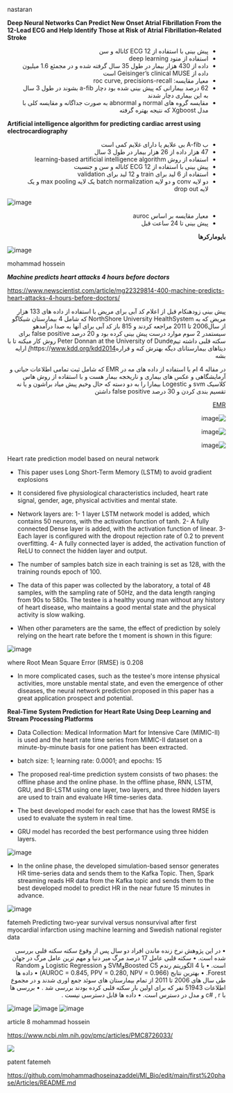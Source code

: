 

nastaran

**Deep Neural Networks Can Predict New Onset Atrial Fibrillation From the 12-Lead ECG and Help Identify Those at Risk of Atrial Fibrillation–Related Stroke**

<div dir="rtl">


-	پیش بینی با استفاده از ECG  12 کاناله  و سن
-	استفاده از متود deep learning
-	داده از 430 هزار بیمار در طول 35 سال گرفته شده و در مجمئع 1.6 میلیون داده از  Geisinger’s clinical   MUSE است
-	معیار مقایسه: roc curve, precisions-recall
-	62 درصد بیمارانی که پیش بینی شده بود دچار a-fib  بشوند در طول 3 سال به این بیماری دچار شدند
-	مقایسه گروه های normal و abnormal  به صورت جداگانه و مقایسه کلی با مدل Xgboost  که نتیجه بهتره گرفته 
 
</div>

**Artificial intelligence algorithm for predicting cardiac arrest using electrocardiography**
<div dir="rtl">

-	ب A-fib بی علایم یا دارای غلایم کمی است
-	47 هزار داده از 26 هزار بیمار در طول 3 سال
-	استفاده از روش learning-based artificial intelligence algorithm
-	پیش بینی با استفاده از ECG  12 کاناله  و سن و جنسیت
-	استفاده از 6 لید برای train  و 12 لید برای validation
-	دو لایه conv  و دو لایه batch normalization  یک لایه max pooling  و یک لایه drop out 
</div>

![image](https://github.com/mohammadhoseinazaddel/Ml_Bio/blob/main/statics/img/nas1.png)
<div dir="rtl">

-	معیار مقایسه بر اساس auroc
-	پیش بینی تا 24 ساعت قبل


**بایومارکرها**
 </div>
 
 ![image](https://github.com/mohammadhoseinazaddel/Ml_Bio/blob/main/statics/img/nas%20biomarkers.png)

mohammad hossein

***Machine predicts heart attacks 4 hours before doctors***

https://www.newscientist.com/article/mg22329814-400-machine-predicts-heart-attacks-4-hours-before-doctors/
<div dir="rtl">

پیش بینی زودهنکام قبل از اعلام کد آبی برای مریض با استفاده از داده های 133 هزار مریض که به NorthShore University HealthSystem که شامل 4 بیمارستان شیکاگو از سال2006 تا 2011 مراجعه کردند و 815 باز کد آبی برای آنها به صدا درآمدهو سیستمدر 2 سوم موارد درست پیش بینی کرده بود و  20 درصد false positive برای سکته قلبی داشته تیمPeter Donnan at the University of Dunde روش کار میکنه تا با دیتاهای بیمارستانای دیگه بهترش کنه و قرارهhttps://www.kdd.org/kdd2014/ ارایه بشه
 
 در مقاله 4 ام با استفاده از داده های مه در EMR که شامل ثبت تمامی اطلاعات حیاتی و آرمایشگاهی و عکس های بیماری و ناریخجه بیمار هست و با استقاده از روش هاس کلاسیک svm و Logestic بیمارا را به دو دسته که حال وخیم پیش میاد براشون و یا نه تقسیم بندی کردن و 30 درصد false positive داشتن
 
[EMR](https://en.wikipedia.org/wiki/Electronic_health_record)
 
 ![image](https://github.com/mohammadhoseinazaddel/Ml_Bio/blob/main/statics/img/art4%20hart%20rate%20temprature%20time%20series.png)
 
 ![image](https://github.com/mohammadhoseinazaddel/Ml_Bio/blob/main/statics/img/art4%20lab%20vital%20features.png)
 
 ![image](https://github.com/mohammadhoseinazaddel/Ml_Bio/blob/main/statics/img/art4%20fp.bmp)
 
</div>
Heart rate prediction model based on neural network

- This paper uses Long Short-Term Memory (LSTM) to avoid gradient explosions

- It considered five physiological characteristics included, heart rate signal, gender, age, physical activities and mental state.

- Network layers are:
1- 1 layer LSTM network model is added, which contains 50 neurons, with the activation function of tanh.
2- A fully connected Dense layer is added, with the activation function of linear.
3- Each layer is configured with the dropout rejection rate of 0.2 to prevent overfitting.
4- A fully connected layer is added, the activation function of ReLU to connect the hidden layer
and output.

- The number of samples batch size in each training is set as 128, with the training rounds epoch of 100.

- The data of this paper was collected by the laboratory, a total of 48 samples, with the sampling rate of 50Hz, and the data length ranging from 90s to 580s. The testee is a healthy young man without any history of heart disease, who maintains a good mental state and the physical activity is slow walking.

- When other parameters are the same, the effect of prediction by solely relying on the heart rate before the t moment is shown in this figure:

![image](https://user-images.githubusercontent.com/53640254/183687694-51401547-f456-42b5-aa32-0cded01451a0.png)

where Root Mean Square Error (RMSE) is 0.208

- In more complicated cases, such as the testee's more intense physical activities, more unstable mental state, and even the emergence of other diseases, the neural network prediction proposed in this paper has a great application prospect and potential.



**Real-Time System Prediction for Heart Rate Using Deep Learning and Stream Processing Platforms**

- Data Collection: Medical Information Mart for Intensive Care (MIMIC-II) is used and the heart rate time series from MIMIC-II dataset  on a minute-by-minute basis for one patient has been extracted.

- batch size: 1; learning rate: 0.0001; and epochs: 15

- The proposed real-time prediction system consists of two phases: the oﬄine phase and the online phase. In the oﬄine phase, RNN, LSTM, GRU, and BI-LSTM using one layer, two layers, and three hidden layers are used to train and evaluate HR time-series data.

- The best developed model for each case that has the lowest RMSE is used to evaluate the
system in real time.

- GRU model has recorded the best performance using three hidden layers.

![image](https://user-images.githubusercontent.com/53640254/183687951-ec3b4217-285f-4180-8a89-43e1e2814240.png)


- In the online phase, the developed simulation-based sensor generates HR time-series data and
sends them to the Kafka Topic. Then, Spark streaming reads HR data from the Kafka topic and sends them to the best developed model to predict HR in the near future 15 minutes in advance.

![image](https://user-images.githubusercontent.com/53640254/183688010-ff82abd4-c0f6-4c24-8cae-f0c450c75cea.png)

fatemeh
Predicting two-year survival versus nonsurvival
after first myocardial infarction
using machine learning and Swedish
national register data
<div dir="rtl">
•	در این پژوهش نرخ زنده ماندن افراد دو سال پس از وقوع سکته سکته قلبی بررسی شده است.
•	سکته قلبی عامل 17 درصد مرگ میر دنیا و مهم ترین عامل مرگ در جهان است.
•	با 4 الگوریتم رندم Boosted C5وSVM و Logistic Regression و  Random Forest.
•	بهترین نتایج (AUROC = 0.845, PPV = 0.280, NPV = 0.966)
•	داده ها طی سال های 2006 تا 2011 از تمام بیمارستان های سوئد جمع اوری شدند و در مجموع اطلاعات 51943 نفر که برای اولین بار سکته قلبی کرده بودند بررسی شد .
•	بررسی ها با c# , r و مدل در دسترس است.
•	داده ها قابل دسترسی نیست .

</div>

![image](https://user-images.githubusercontent.com/53640254/183700873-c57c7f26-5cf4-42e9-88af-ccd62fc3b700.png)
![image](https://user-images.githubusercontent.com/53640254/183700926-971a224c-c815-446f-b1ae-185dc26c1a7a.png)
![image](https://user-images.githubusercontent.com/53640254/183700959-57309568-d936-4106-ac41-4f6efee69892.png)


article 8 mohammad hossein

https://www.ncbi.nlm.nih.gov/pmc/articles/PMC8726033/

![](https://github.com/mohammadhoseinazaddel/Ml_Bio/blob/main/statics/img/only%205.png)

patent fatemeh

https://github.com/mohammadhoseinazaddel/Ml_Bio/edit/main/first%20phase/Articles/README.md

